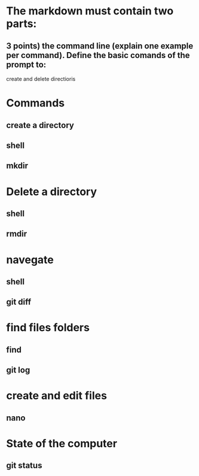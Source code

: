 
# The markdown must contain two parts:
## 3 points) the command line (explain one example per command). Define the basic comands of the prompt to:
 create and delete directioris 
# Commands
## create a directory
## shell
## mkdir

# Delete a directory

## shell
## rmdir

# navegate

## shell
## git diff

# find files folders

## find
## git log

# create and edit files

## nano

# State of the computer

## git status
